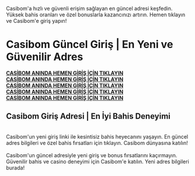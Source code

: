 Casibom'a hızlı ve güvenli erişim sağlayan en güncel adresi keşfedin. Yüksek bahis oranları ve özel bonuslarla kazancınızı artırın. Hemen tıklayın ve Casibom'e giriş yapın!
<h1>Casibom Güncel Giriş | En Yeni ve Güvenilir Adres</h1>

<b><a href="https://tinyurl.com/yakuwdva" >CASİBOM ANINDA HEMEN GİRİŞ İÇİN TIKLAYIN</a></b><br>
<b><a href="https://tinyurl.com/yakuwdva" >CASİBOM ANINDA HEMEN GİRİŞ İÇİN TIKLAYIN</a></b><br>
<b><a href="https://tinyurl.com/yakuwdva" >CASİBOM ANINDA HEMEN GİRİŞ İÇİN TIKLAYIN</a></b><br>
<b><a href="https://tinyurl.com/yakuwdva" >CASİBOM ANINDA HEMEN GİRİŞ İÇİN TIKLAYIN</a></b><br>
<b><a href="https://tinyurl.com/yakuwdva" >CASİBOM ANINDA HEMEN GİRİŞ İÇİN TIKLAYIN</a></b><br>


<h2>Casibom Giriş Adresi | En İyi Bahis Deneyimi</h2><br>
Casibom'un yeni giriş linki ile kesintisiz bahis heyecanını yaşayın. En güncel adres bilgileri ve özel bahis fırsatları için tıklayın. Casibom dünyasına katılın!
<br><br>
Casibom'un güncel adresiyle yeni giriş ve bonus fırsatlarını kaçırmayın. Güvenilir bahis ve casino deneyimi için Casibom'e katılın. Yeni adres bilgileri burada!
